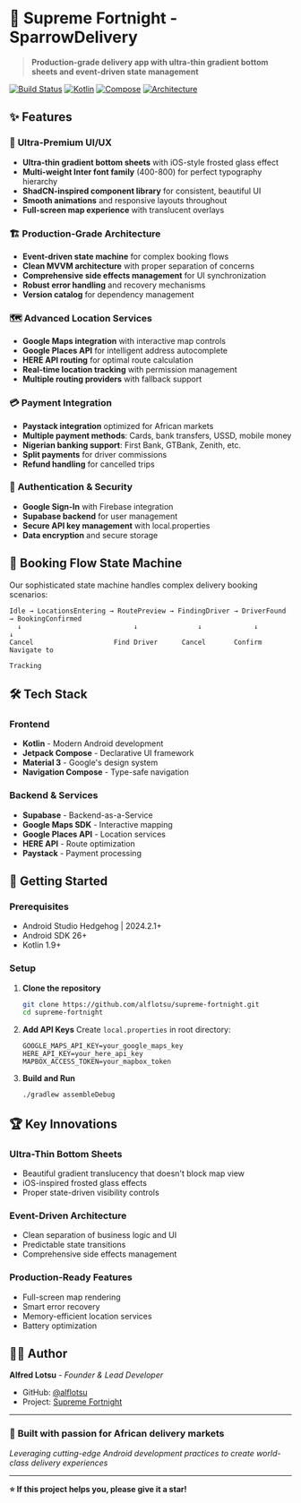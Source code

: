 # 🚀 Supreme Fortnight - SparrowDelivery

> **Production-grade delivery app with ultra-thin gradient bottom sheets and event-driven state management**

[![Build Status](https://img.shields.io/badge/build-passing-brightgreen)]()
[![Kotlin](https://img.shields.io/badge/Kotlin-1.9+-purple)]()
[![Compose](https://img.shields.io/badge/Jetpack%20Compose-BOM%202024.09-blue)]()
[![Architecture](https://img.shields.io/badge/Architecture-MVVM%20+%20State%20Machine-orange)]()

## ✨ Features

### 🎨 **Ultra-Premium UI/UX**
- **Ultra-thin gradient bottom sheets** with iOS-style frosted glass effect
- **Multi-weight Inter font family** (400-800) for perfect typography hierarchy
- **ShadCN-inspired component library** for consistent, beautiful UI
- **Smooth animations** and responsive layouts throughout
- **Full-screen map experience** with translucent overlays

### 🏗️ **Production-Grade Architecture**
- **Event-driven state machine** for complex booking flows
- **Clean MVVM architecture** with proper separation of concerns
- **Comprehensive side effects management** for UI synchronization
- **Robust error handling** and recovery mechanisms
- **Version catalog** for dependency management

### 🗺️ **Advanced Location Services**
- **Google Maps integration** with interactive map controls
- **Google Places API** for intelligent address autocomplete
- **HERE API routing** for optimal route calculation
- **Real-time location tracking** with permission management
- **Multiple routing providers** with fallback support

### 💳 **Payment Integration**
- **Paystack integration** optimized for African markets
- **Multiple payment methods**: Cards, bank transfers, USSD, mobile money
- **Nigerian banking support**: First Bank, GTBank, Zenith, etc.
- **Split payments** for driver commissions
- **Refund handling** for cancelled trips

### 🔐 **Authentication & Security**
- **Google Sign-In** with Firebase integration
- **Supabase backend** for user management
- **Secure API key management** with local.properties
- **Data encryption** and secure storage

## 🚗 **Booking Flow State Machine**

Our sophisticated state machine handles complex delivery booking scenarios:

```
Idle → LocationsEntering → RoutePreview → FindingDriver → DriverFound → BookingConfirmed
  ↓                            ↓               ↓             ↓            ↓
Cancel                    Find Driver      Cancel       Confirm       Navigate to
                                                                      Tracking
```

## 🛠️ **Tech Stack**

### **Frontend**
- **Kotlin** - Modern Android development
- **Jetpack Compose** - Declarative UI framework
- **Material 3** - Google's design system
- **Navigation Compose** - Type-safe navigation

### **Backend & Services**
- **Supabase** - Backend-as-a-Service
- **Google Maps SDK** - Interactive mapping
- **Google Places API** - Location services  
- **HERE API** - Route optimization
- **Paystack** - Payment processing

## 🚀 **Getting Started**

### **Prerequisites**
- Android Studio Hedgehog | 2024.2.1+
- Android SDK 26+
- Kotlin 1.9+

### **Setup**

1. **Clone the repository**
   ```bash
   git clone https://github.com/alflotsu/supreme-fortnight.git
   cd supreme-fortnight
   ```

2. **Add API Keys**
   Create `local.properties` in root directory:
   ```properties
   GOOGLE_MAPS_API_KEY=your_google_maps_key
   HERE_API_KEY=your_here_api_key
   MAPBOX_ACCESS_TOKEN=your_mapbox_token
   ```

3. **Build and Run**
   ```bash
   ./gradlew assembleDebug
   ```

## 🏆 **Key Innovations**

### **Ultra-Thin Bottom Sheets**
- Beautiful gradient translucency that doesn't block map view
- iOS-inspired frosted glass effects
- Proper state-driven visibility controls

### **Event-Driven Architecture**
- Clean separation of business logic and UI
- Predictable state transitions
- Comprehensive side effects management

### **Production-Ready Features**
- Full-screen map rendering
- Smart error recovery
- Memory-efficient location services
- Battery optimization

## 👨‍💻 **Author**

**Alfred Lotsu** - *Founder & Lead Developer*
- GitHub: [@alflotsu](https://github.com/alflotsu)
- Project: [Supreme Fortnight](https://github.com/alflotsu/supreme-fortnight)

---

### 🌟 **Built with passion for African delivery markets** 

*Leveraging cutting-edge Android development practices to create world-class delivery experiences*

---

**⭐ If this project helps you, please give it a star!**
